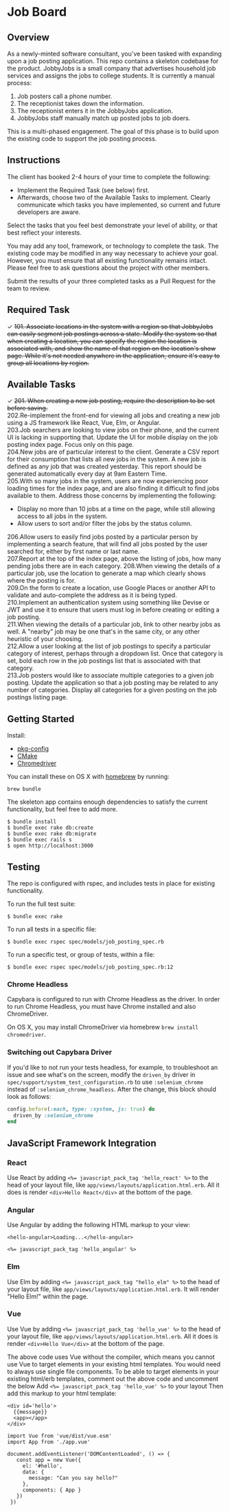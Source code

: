 # Job Board

## Overview
As a newly-minted software consultant, you've been tasked with expanding upon a job posting application. This repo contains a skeleton codebase for the product. JobbyJobs is a small company that advertises household job services and assigns the jobs to college students. It is currently a manual process:

1.  Job posters call a phone number.
2.  The receptionist takes down the information.
3.  The receptionist enters it in the JobbyJobs application.
4.  JobbyJobs staff manually match up posted jobs to job doers.

This is a multi-phased engagement. The goal of this phase is to build upon the existing code to support the job posting process.

## Instructions

The client has booked 2-4 hours of your time to complete the following:

*   Implement the Required Task (see below) first.
*   Afterwards, choose two of the Available Tasks to implement. Clearly communicate which tasks you have implemented, so current and future developers are aware.

Select the tasks that you feel best demonstrate your level of ability, or that best reflect your interests.

You may add any tool, framework, or technology to complete the task. The existing code may be modified in any way necessary to achieve your goal. However, you must ensure that all existing functionality remains intact. Please feel free to ask questions about the project with other members.

Submit the results of your three completed tasks as a Pull Request for the team to review.

## Required Task

✓  ~~101. Associate locations in the system with a region so that JobbyJobs can easily segment job postings across a state. Modify the system so that when creating a location, you can specify the region the location is associated with, and show the name of that region on the location's show page. While it's not needed anywhere in the application, ensure it's easy to group all locations by region.~~

## Available Tasks

✓  ~~201. When creating a new job posting, require the description to be set before saving.~~  
202.Re-implement the front-end for viewing all jobs and creating a new job using a JS framework like React, Vue, Elm, or Angular.  
203.Job searchers are looking to view jobs on their phone, and the current UI is lacking in supporting that. Update the UI for mobile display on the job posting index page. Focus only on this page.  
204.New jobs are of particular interest to the client. Generate a CSV report for their consumption that lists all new jobs in the system. A new job is defined as any job that was created yesterday. This report should be generated automatically every day at 9am Eastern Time.  
205.With so many jobs in the system, users are now experiencing poor loading times for the index page, and are also finding it difficult to find jobs available to them.   Address those concerns by implementing the following:  
*   Display no more than 10 jobs at a time on the page, while still allowing access to all jobs in the system.
*   Allow users to sort and/or filter the jobs by the status column.  

206.Allow users to easily find jobs posted by a particular person by implementing a search feature, that will find all jobs posted by the user searched for, either by first name or last name.  
207.Report at the top of the index page, above the listing of jobs, how many pending jobs there are in each category.
208.When viewing the details of a particular job, use the location to generate a map which clearly shows where the posting is for.  
209.On the form to create a location, use Google Places or another API to validate and auto-complete the address as it is being typed.  
210.Implement an authentication system using something like Devise or JWT and use it to ensure that users must log in before creating or editing a job posting.  
211.When viewing the details of a particular job, link to other nearby jobs as well. A "nearby" job may be one that's in the same city, or any other heuristic of your choosing.  
212.Allow a user looking at the list of job postings to specify a particular category of interest, perhaps through a dropdown list. Once that category is set, bold each row in the job postings list that is associated with that category.  
213.Job posters would like to associate multiple categories to a given job posting. Update the application so that a job posting may be related to any number of categories. Display all categories for a given posting on the job postings listing page.

## Getting Started

Install:

*   [pkg-config](https://freedesktop.org/wiki/Software/pkg-config/)
*   [CMake](https://cmake.org/)
*   [Chromedriver](https://sites.google.com/a/chromium.org/chromedriver/downloads)

You can install these on OS X with [homebrew](https://brew.sh/) by running:

```shell
brew bundle
```

The skeleton app contains enough dependencies to satisfy the current functionality, but feel free to add more.

```shell
$ bundle install
$ bundle exec rake db:create
$ bundle exec rake db:migrate
$ bundle exec rails s
$ open http://localhost:3000
```

## Testing

The repo is configured with rspec, and includes tests in place for existing functionality.

To run the full test suite:
```shell
$ bundle exec rake
```

To run all tests in a specific file:
```shell
$ bundle exec rspec spec/models/job_posting_spec.rb
```

To run a specific test, or group of tests, within a file:
```shell
$ bundle exec rspec spec/models/job_posting_spec.rb:12
```

### Chrome Headless

Capybara is configured to run with Chrome Headless as the driver. In order to run Chrome Headless, you must have Chrome installed and also ChromeDriver.

On OS X, you may install ChromeDriver via homebrew `brew install chromedriver`.

### Switching out Capybara Driver

If you'd like to not run your tests headless, for example, to troubleshoot an issue and see what's on the screen, modify the `driven_by` driver in `spec/support/system_test_configuration.rb` to use `:selenium_chrome` instead of `:selenium_chrome_headless`. After the change, this block should look as follows:

```ruby
config.before(:each, type: :system, js: true) do
  driven_by :selenium_chrome
end

```

## JavaScript Framework Integration

### React

Use React by adding `<%= javascript_pack_tag 'hello_react' %>` to the head of your layout file,
like `app/views/layouts/application.html.erb`. All it does is render `<div>Hello React</div>` at the bottom
of the page.

### Angular

Use Angular by adding the following HTML markup to your view:

```
<hello-angular>Loading...</hello-angular>

<%= javascript_pack_tag 'hello_angular' %>
```

### Elm

Use Elm by adding `<%= javascript_pack_tag "hello_elm" %>` to the head of your layout
file, like `app/views/layouts/application.html.erb`. It will render "Hello Elm!" within the page.

### Vue

Use Vue by adding `<%= javascript_pack_tag 'hello_vue' %>` to the head of your layout file, like `app/views/layouts/application.html.erb`. All it does is render `<div>Hello Vue</div>` at the bottom of the page.

The above code uses Vue without the compiler, which means you cannot
use Vue to target elements in your existing html templates. You would
need to always use single file components.
To be able to target elements in your existing html/erb templates,
comment out the above code and uncomment the below
Add `<%= javascript_pack_tag 'hello_vue' %>` to your layout
Then add this markup to your html template:
```
<div id='hello'>
  {{message}}
  <app></app>
</div>
```

```
import Vue from 'vue/dist/vue.esm'
import App from './app.vue'

document.addEventListener('DOMContentLoaded', () => {
   const app = new Vue({
     el: '#hello',
     data: {
       message: "Can you say hello?"
     },
     components: { App }
   })
 })
```
